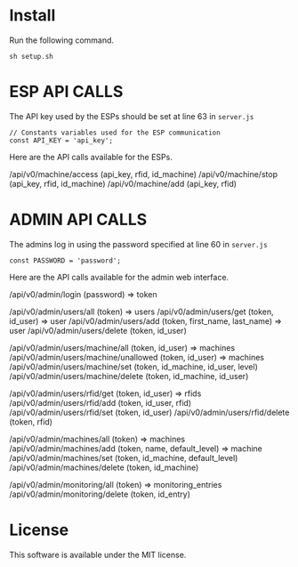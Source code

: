 # Install

Run the following command.

```
sh setup.sh
```

# ESP API CALLS

The API key used by the ESPs should be set at line 63 in `server.js`

```
// Constants variables used for the ESP communication
const API_KEY = 'api_key';
```

Here are the API calls available for the ESPs.

/api/v0/machine/access (api_key, rfid, id_machine)
/api/v0/machine/stop   (api_key, rfid, id_machine)
/api/v0/machine/add    (api_key, rfid)

# ADMIN API CALLS

The admins log in using the password specified at line 60 in `server.js`

```
const PASSWORD = 'password';
```

Here are the API calls available for the admin web interface.

/api/v0/admin/login (password) => token

/api/v0/admin/users/all    (token) => users
/api/v0/admin/users/get    (token, id_user) => user
/api/v0/admin/users/add    (token, first_name, last_name) => user
/api/v0/admin/users/delete (token, id_user)

/api/v0/admin/users/machine/all       (token, id_user) => machines
/api/v0/admin/users/machine/unallowed (token, id_user) => machines
/api/v0/admin/users/machine/set       (token, id_machine, id_user, level)
/api/v0/admin/users/machine/delete    (token, id_machine, id_user)

/api/v0/admin/users/rfid/get    (token, id_user) => rfids
/api/v0/admin/users/rfid/add    (token, id_user, rfid)
/api/v0/admin/users/rfid/set    (token, id_user)
/api/v0/admin/users/rfid/delete (token, rfid)
  
/api/v0/admin/machines/all    (token) => machines
/api/v0/admin/machines/add    (token, name, default_level) => machine
/api/v0/admin/machines/set    (token, id_machine, default_level)
/api/v0/admin/machines/delete (token, id_machine)
  
/api/v0/admin/monitoring/all    (token) => monitoring_entries
/api/v0/admin/monitoring/delete (token, id_entry) 

# License

This software is available under the MIT license.